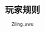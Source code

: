 ---
title: 玩家规则
icon: circle-exclamation
author: Ziling_uwu
copyright: Copyright © 2023 Iridescent
footer: Powered by Vuepress with vuepress-theme-hope
category:
  - 玩家文档
tag:
  - 规则
---